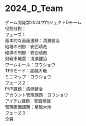 # 2024_D_Team
ゲーム開発学2024プロジェクトDチーム<br>
役割分担：<br>
フェーズ１<br>
  基本的な画面遷移：清瀬健治<br>
  砲塔の制御：安西晴哉<br>
  砲弾の制御：安西晴哉<br>
  対戦車地雷：清瀬健治<br>
  ワームホール：ヨウショウ<br>
  TPSモード：星越大地<br>
  ミニマップ：ヨウショウ<br>
フェーズ２：<br>
  PVP課題：清瀬健治<br>
  アカウント管理課題：ヨウショウ<br>
  アイテム課題：安西晴哉<br>
  管理画面課題：星越大地<br>
フェーズ３：<br>
  全員<br>
